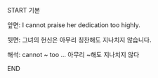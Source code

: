 START
기본

앞면:
I cannot praise her dedication too highly.


뒷면:
그녀의 헌신은 아무리 칭찬해도 지나치지 않습니다.


해석:
cannot ~ too ...
아무리 ~해도 지나치지 않다
<!--ID: 1740132178735-->
END